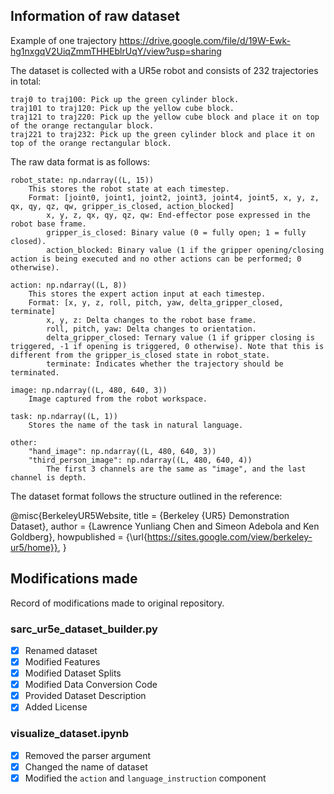 ## Information of raw dataset
Example of one trajectory https://drive.google.com/file/d/19W-Ewk-hg1nxgqV2UiqZmmTHHEblrUqY/view?usp=sharing

The dataset is collected with a UR5e robot and consists of 232 trajectories in total:

    traj0 to traj100: Pick up the green cylinder block.
    traj101 to traj120: Pick up the yellow cube block.
    traj121 to traj220: Pick up the yellow cube block and place it on top of the orange rectangular block.
    traj221 to traj232: Pick up the green cylinder block and place it on top of the orange rectangular block.

The raw data format is as follows:

    robot_state: np.ndarray((L, 15))
        This stores the robot state at each timestep.
        Format: [joint0, joint1, joint2, joint3, joint4, joint5, x, y, z, qx, qy, qz, qw, gripper_is_closed, action_blocked]
            x, y, z, qx, qy, qz, qw: End-effector pose expressed in the robot base frame.
            gripper_is_closed: Binary value (0 = fully open; 1 = fully closed).
            action_blocked: Binary value (1 if the gripper opening/closing action is being executed and no other actions can be performed; 0 otherwise).

    action: np.ndarray((L, 8))
        This stores the expert action input at each timestep.
        Format: [x, y, z, roll, pitch, yaw, delta_gripper_closed, terminate]
            x, y, z: Delta changes to the robot base frame.
            roll, pitch, yaw: Delta changes to orientation.
            delta_gripper_closed: Ternary value (1 if gripper closing is triggered, -1 if opening is triggered, 0 otherwise). Note that this is different from the gripper_is_closed state in robot_state.
            terminate: Indicates whether the trajectory should be terminated.

    image: np.ndarray((L, 480, 640, 3))
        Image captured from the robot workspace.

    task: np.ndarray((L, 1))
        Stores the name of the task in natural language.

    other:
        "hand_image": np.ndarray((L, 480, 640, 3))
        "third_person_image": np.ndarray((L, 480, 640, 4))
            The first 3 channels are the same as "image", and the last channel is depth.

The dataset format follows the structure outlined in the reference:

@misc{BerkeleyUR5Website,
title = {Berkeley {UR5} Demonstration Dataset},
author = {Lawrence Yunliang Chen and Simeon Adebola and Ken Goldberg},
howpublished = {\url{https://sites.google.com/view/berkeley-ur5/home}},
}


## Modifications made
Record of modifications made to original repository.

### sarc_ur5e_dataset_builder.py
- [x] Renamed dataset
- [x] Modified Features
- [x] Modified Dataset Splits
- [x] Modified Data Conversion Code
- [x] Provided Dataset Description
- [x] Added License

### visualize_dataset.ipynb
- [x] Removed the parser argument
- [x] Changed the name of dataset
- [x] Modified the ```action``` and ```language_instruction``` component
